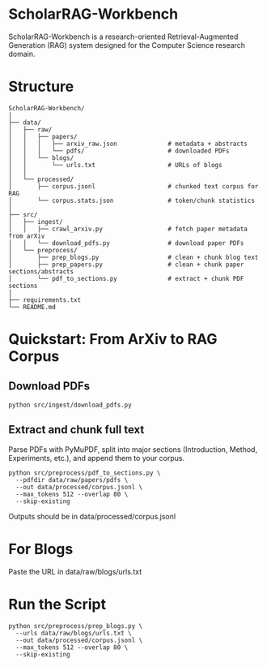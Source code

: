 # ScholarRAG-Workbench
ScholarRAG-Workbench is a research-oriented Retrieval-Augmented Generation (RAG) system designed for the Computer Science research domain.


# Structure
```
ScholarRAG-Workbench/
│
├── data/
│   ├── raw/
│   │   ├── papers/
│   │   │   ├── arxiv_raw.json              # metadata + abstracts
│   │   │   └── pdfs/                       # downloaded PDFs
│   │   └── blogs/
│   │       └── urls.txt                    # URLs of blogs
│   │
│   └── processed/
│       ├── corpus.jsonl                    # chunked text corpus for RAG
│       └── corpus.stats.json               # token/chunk statistics
│
├── src/
│   ├── ingest/
│   │   ├── crawl_arxiv.py                  # fetch paper metadata from arXiv
│   │   └── download_pdfs.py                # download paper PDFs
│   └── preprocess/
│       ├── prep_blogs.py                   # clean + chunk blog text
│       ├── prep_papers.py                  # clean + chunk paper sections/abstracts
│       └── pdf_to_sections.py              # extract + chunk PDF sections
│
├── requirements.txt
└── README.md
```


# Quickstart: From ArXiv to RAG Corpus

## Download PDFs
```
python src/ingest/download_pdfs.py
```

## Extract and chunk full text

Parse PDFs with PyMuPDF, split into major sections (Introduction, Method, Experiments, etc.), and append them to your corpus.

```
python src/preprocess/pdf_to_sections.py \
  --pdfdir data/raw/papers/pdfs \
  --out data/processed/corpus.jsonl \
  --max_tokens 512 --overlap 80 \
  --skip-existing
```

Outputs should be in data/processed/corpus.jsonl



# For Blogs

Paste the URL in data/raw/blogs/urls.txt

# Run the Script
```
python src/preprocess/prep_blogs.py \
  --urls data/raw/blogs/urls.txt \
  --out data/processed/corpus.jsonl \
  --max_tokens 512 --overlap 80 \
  --skip-existing
```
